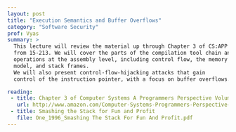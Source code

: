```yaml
---
layout: post
title: "Execution Semantics and Buffer Overflows"
category: "Software Security"
prof: Vyas
summary: >
  This lecture will review the material up through Chapter 3 of CS:APP 
  from 15-213. We will cover the parts of the compilation tool chain and 
  operations at the assembly level, including control flow, the memory 
  model, and stack frames.
  We will also present control-flow-hijacking attacks that gain 
  control of the instruction pointer, with a focus on buffer overflows.

reading:
 - title: Chapter 3 of Computer Systems A Programmers Perspective Volume 2
   url: http://www.amazon.com/Computer-Systems-Programmers-Perspective-2nd/dp/0136108040/ref=sr_1_2?ie=UTF8&qid=1440946065&sr=8-2&keywords=computer+systems+a+programmer%27s+perspective
 - title: Smashing the Stack for Fun and Profit
   file: One_1996_Smashing The Stack For Fun And Profit.pdf
---
```


